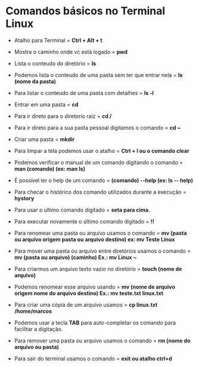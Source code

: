 # Comandos básicos no Terminal Linux

- Atalho para Terminal = **Ctrl + Alt + t**

- Mostra o caminho onde vc está logado = **pwd**

- Lista o conteudo do diretório = **ls**

- Podemos lista o conteudo de uma pasta sem ter que entrar nela = **ls (nome da pasta)**

- Para listar o conteudo de uma pasta com detalhes = **ls -l**

- Entrar em uma pasta = **cd**

- Para ir direto para o diretorio raiz = **cd /**

- Para ir direto para a sua pasta pessoal digitamos o comando = **cd ~**

- Criar uma pasta = **mkdir**

- Para limpar a tela podemos usar o atalho = **Ctrl + l ou o comando clear**

- Podemos verificar o manual de um comando digitando o comando  = **man (comando) (ex: man ls)**

- É possível ler o help de um comando = **(comando) --help (ex: ls -- help)**

- Para checar o histórico dos comando utilizados durante a execução = **hystory**

- Para usar o ultimo comando digitado = **seta para cima.**

- Para executar novamente o último comando digitado = **!!**

- Para renomear uma pasta ou arquivo usamos o comando = **mv (pasta ou arquivo origem pasta ou arquivo destino) ex: mv Teste Linux**

- Para mover uma pasta ou arquivo entre diretórios usamos o comando = **mv (pasta ou arquivo) (caminho) Ex.: mv Linux ~**

- Para criarmos um arquivo texto vazio no diretório = **touch (nome de arquivo)**

- Podemos renomear esse arquivo usando = **mv (nome de arquivo origem nome do arquivo destino) Ex.: mv teste.txt linux.txt**

- Para criar uma cópia de um arquivo usamos = **cp linux.txt /home/marcos**

- Podemos usar a tecla **TAB** para auto-completar os comando para facilitar a digitação.

- Para remover uma pasta ou arquivo usamos o comando = **rm (nome do arquivo ou pasta)**

- Para sair do terminal usamos o comando = **exit ou atalho ctrl+d**

  

  



